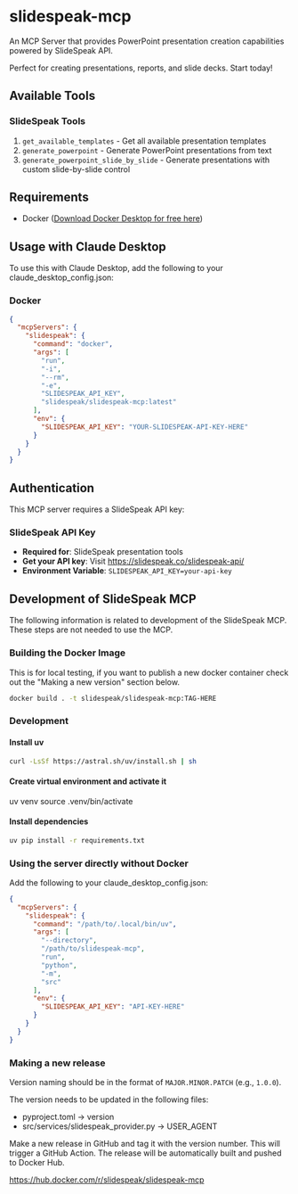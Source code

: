 # slidespeak-mcp

An MCP Server that provides PowerPoint presentation creation capabilities powered by SlideSpeak API.

Perfect for creating presentations, reports, and slide decks. Start today!

## Available Tools

### SlideSpeak Tools
1. `get_available_templates` - Get all available presentation templates
2. `generate_powerpoint` - Generate PowerPoint presentations from text
3. `generate_powerpoint_slide_by_slide` - Generate presentations with custom slide-by-slide control

## Requirements

- Docker ([Download Docker Desktop for free here](https://docs.docker.com/get-started/introduction/get-docker-desktop/))

## Usage with Claude Desktop

To use this with Claude Desktop, add the following to your claude_desktop_config.json:

### Docker

```json
{
  "mcpServers": {
    "slidespeak": {
      "command": "docker",
      "args": [
        "run",
        "-i",
        "--rm",
        "-e",
        "SLIDESPEAK_API_KEY",
        "slidespeak/slidespeak-mcp:latest"
      ],
      "env": {
        "SLIDESPEAK_API_KEY": "YOUR-SLIDESPEAK-API-KEY-HERE"
      }
    }
  }
}
```

## Authentication

This MCP server requires a SlideSpeak API key:

### SlideSpeak API Key
- **Required for**: SlideSpeak presentation tools
- **Get your API key**: Visit https://slidespeak.co/slidespeak-api/
- **Environment Variable**: `SLIDESPEAK_API_KEY=your-api-key`

## Development of SlideSpeak MCP

The following information is related to development of the SlideSpeak MCP. These steps are not needed to use the MCP.

### Building the Docker Image

This is for local testing, if you want to publish a new docker container check out the "Making a new version" section
below.

```bash
docker build . -t slidespeak/slidespeak-mcp:TAG-HERE
```

### Development

#### Install uv

```bash
curl -LsSf https://astral.sh/uv/install.sh | sh
```

#### Create virtual environment and activate it

uv venv
source .venv/bin/activate

#### Install dependencies

```bash
uv pip install -r requirements.txt
```

### Using the server directly without Docker

Add the following to your claude_desktop_config.json:

```json
{
  "mcpServers": {
    "slidespeak": {
      "command": "/path/to/.local/bin/uv",
      "args": [
        "--directory",
        "/path/to/slidespeak-mcp",
        "run",
        "python",
        "-m",
        "src"
      ],
      "env": {
        "SLIDESPEAK_API_KEY": "API-KEY-HERE"
      }
    }
  }
}
```

### Making a new release

Version naming should be in the format of `MAJOR.MINOR.PATCH` (e.g., `1.0.0`).

The version needs to be updated in the following files:

- pyproject.toml -> version
- src/services/slidespeak_provider.py -> USER_AGENT

Make a new release in GitHub and tag it with the version number.
This will trigger a GitHub Action.
The release will be automatically built and pushed to Docker Hub.

https://hub.docker.com/r/slidespeak/slidespeak-mcp
